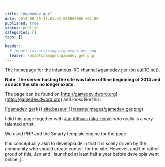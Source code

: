 ```yaml
---

title: "#gamedev.ger"
date: 2014-08-20 21:01:35.000000000 +02:00
published: true
status: publish
categories: []
tags: []

header: 
  # image: /assets/images/gamedev_ger.png
  teaser: /assets/images/gamedev_ger.png
---
```

The homepage for the infamous IRC channel [#gamedev.ger (on euIRC.net)](irc://euirc.net/#gamedev.ger).

**Note: The server hosting the site was taken offline beginning of 2014 and as such the site no longer exists.**

The page can be found on [http://gamedev.dword.org](http://gamedev.dword.org) and looks like this:

[![gamedev_ger]({{ site.baseurl }}/assets/images/gamedev_ger.png)](http://gamedev.dword.org)

I did this page together with [Jan Althaus (aka. tciny)](http://www.tciny.net/) who really is a very talented artist.

We used PHP and the Smarty template engine for the page.

It is conceptually akin to developia.de in that it is solely driven by the community who should create content for the site. However, and I'm rather proud of this, Jan and I launched at least half a year before developia went online ;).